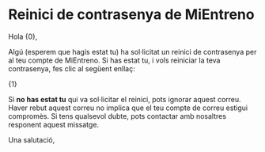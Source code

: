 # Reinici de contrasenya de MiEntreno

Hola {0},

Algú (esperem que hagis estat tu) ha sol·licitat un reinici de contrasenya per al teu compte de MiEntreno. Si has estat tu, i vols reiniciar la teva contrasenya, fes clic al següent enllaç:

{1}

Si **no has estat tu** qui va sol·licitar el reinici, pots ignorar aquest correu. Haver rebut aquest correu no implica que el teu compte de correu estigui compromès. Si tens qualsevol dubte, pots contactar amb nosaltres responent aquest missatge.

Una salutació,